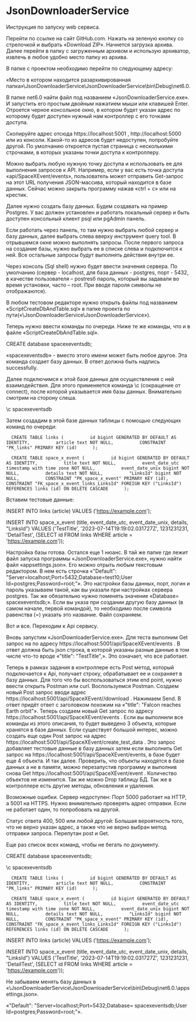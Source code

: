 # JsonDownloaderService

Инструкция по запуску web сервиса. 

Перейти по ссылке на сайт GitHub.com. Нажать на зеленую кнопку со стрелочкой и выбрать «Download ZIP». Начнется загрузка архива. Далее перейти в папку с загруженным архивом и использую архиватор, извлечь в любое удобно место папку из архива. 

В папке с проектом необходимо перейти по следующему адресу:

 «Место в котором находится разархивированная папка»\JsonDownloaderService\JsonDownloaderService\bin\Debug\net6.0.

В папке net6.0 найти файл под названием «JsonDownloaderService.exe». И запустить его простым двойным нажатием мыши или клавишей Enter.
Отроется черное консольное окно, в котором будет указан адрес по которому будет доступен нужный нам контроллер с его точками доступа.

Скопируйте адрес отсюда https://localhost:5001 , http://localhost:5000  или из консоли. Какой-то из адресов будет недоступен, попробуйте другой.  По умолчанию откроется пустая страница с несколькими строчками, в которых указаны точки доступа к контроллеру. 

Можно выбрать любую нужную точку доступа и использовать ее для выполнения запросов к API. Например, если у вас есть точка доступа «api/SpaceXEvent/events», пользователь может отправить Get-запрос на этот URL получения JSON-массива, который находится в базе данных. Сейчас можно закрыть программу нажав «ctrl + c» или на крестик.

Далее нужно создать базу данных. Будем создавать на пример Postgres. У вас должен установлен и работать локальный сервер и быть доступен консольный клиент psql или pgAdmin панель. 

Если работать через панель, то там нужно выбрать любой сервер и базу данных, далее выбрать слева вверху инструмент query tool. В отрывшемся окне можно выполнять запросы.  После первого запроса на создание базы, нужно выбрать ее в списке слева и подключится к ней. Все остальные запросы будут выполнять действия внутри ее.

Через консоль (Sql shell) нужно будет ввести значения сервера. По умолчанию (сервер - localhost, для база данных - postgres, порт - 5432, в качестве пользователя – postresб пароль, который вы задавали во время установки, часто – root. При вводе пароля символы не отображаются).

В любом тестовом редакторе нужно открыть файлы под названием «ScriptCreateDbAndTable.sql» в папке проекта по пути(«\JsonDownloaderService\JsonDownloaderService»).

Теперь нужно ввести команды по очереди. Ниже те же команды, что и в файле «ScriptCreateDbAndTable.sql».

CREATE database spacexeventsdb; 

«spacexeventsdb» - вместо этого имени может быть любое другое. Эта команда создает базу данных. В ответ должна быть надпись successfully.

Далее подключимся к этой базе данных для осуществления с ней взаимодействия. Для этого применяется команда \c (сокращение от connect), после которой указывается имя базы данных. Внимательно смотрим на сторону слеша.

\c spacexeventsdb

Затем создадим в этой базе данных таблицы с помощью следующих команд по очереди:

      CREATE TABLE links (          id bigint GENERATED BY DEFAULT AS IDENTITY,          article text NOT NULL,          CONSTRAINT "PK_links" PRIMARY KEY (id)      );

      CREATE TABLE space_x_event (          id bigint GENERATED BY DEFAULT AS IDENTITY,          title text NOT NULL,          event_date_utc timestamp with time zone NOT NULL,          event_date_unix bigint NOT NULL,          details text NOT NULL,          "LinksId" bigint NOT NULL,          CONSTRAINT "PK_space_x_event" PRIMARY KEY (id),          CONSTRAINT "FK_space_x_event_links_LinksId" FOREIGN KEY ("LinksId") REFERENCES links (id) ON DELETE CASCADE      );

Вставим тестовые данные:

INSERT INTO links (article) VALUES ('https://example.com');

INSERT INTO space_x_event (title, event_date_utc, event_date_unix, details, "LinksId") VALUES ('TestTitle', '2023-07-14T19:19:02.031727Z', 1231231231, 'DetailTest', (SELECT id FROM links WHERE article = 'https://example.com'));

Настройка базы готова.  Остался еще 1 нюанс. В тай же папке где лежит файл запуска программы «JsonDownloaderService.exe», нужно найти файл «appsettings.json». Его можно отрыть любым текстовым редактором. 
В нем есть строчка «"Default": "Server=localhost;Port=5432;Database=test10;User Id=postgres;Password=root;"». Это настройки базы данных, порт, логин и пароль указываем такой, как вы указали при настройках сервера postgres.  Так же обязательно нужно поменять значение «Database= spacexeventsdb;». Если вы указа при создании другую базу данных (в самом начале, первой командой), то необходимо после символа равенства (=) указать это название. Файл сохраняем. 

Вот и все. Переходим к Api сервису. 

Вновь запустим «JsonDownloaderService.exe». Для теста выполним Get запрос на по адресу https://localhost:5001/api/SpaceXEvent/events . В ответ должна быть json строка, в которой указаны разные данные в том числе что-то вроде «"title": "TestTitle",». Это означает, что все работает.

Теперь в рамках задания в контроллере есть Post метод, который подключается к Api, получает строку, обрабатывает ее и сохраняет в базу данных. Для того что бы воспользоваться этим end point, нужно ввести открыть Postman или curl.
Воспользуемся Postman. Создаем новый Post запрос вводи адрес https://localhost:5001/api/SpaceXEvent//download .
Нажимаем Send. В ответ придёт ответ с заголовком похожим на «"title": "Falcon reaches Earth orbit"». Теперь создаем новый Get запрос по адресу https://localhost:5001/api/SpaceXEvent/events .
Если вы выполнили все команды из этого описания, то будет выведено 3 объекта, которые хранятся в базе данных. Если существует большой интерес, можно создать еще один Post запрос на адрес   https://localhost:5001/api/SpaceXEvent/create_test_data .  Это запрос добавляет тестовые данные в базу данных затем если выполнить Get запрос на https://localhost:5001/api/SpaceXEvent/events, в базе будет еще 4 объекта. И так далее. Проверить, что объекты находятся в базе данных а не в памяти, можно перезапустив программу и выполнив снова Get https://localhost:5001/api/SpaceXEvent/event . Количество объектов не изменится. Так же можно Drop таблицу БД. Так же в контроллере есть другие методы, обновления и удаления.

 Возможные ошибки.
Сервер недоступен:
Порт 5000 работает на HTTP, а 5001 на HTTPS. Нужно внимательно проверять адрес отправки.
Если не работает один, то попробовать на другой. 

Статус ответа 400, 500 или любой другой: 
Большая вероятность того, что не верно указан адрес, а также что не верно выбран метод отправки запроса. Перепутан post и Get.


Еще раз список всех команд, чтобы не бегать по документу. 

CREATE database spacexeventsdb; 

\c spacexeventsdb

      CREATE TABLE links (          id bigint GENERATED BY DEFAULT AS IDENTITY,          article text NOT NULL,          CONSTRAINT "PK_links" PRIMARY KEY (id)      );

      CREATE TABLE space_x_event (          id bigint GENERATED BY DEFAULT AS IDENTITY,          title text NOT NULL,          event_date_utc timestamp with time zone NOT NULL,          event_date_unix bigint NOT NULL,          details text NOT NULL,          "LinksId" bigint NOT NULL,          CONSTRAINT "PK_space_x_event" PRIMARY KEY (id),          CONSTRAINT "FK_space_x_event_links_LinksId" FOREIGN KEY ("LinksId") REFERENCES links (id) ON DELETE CASCADE      );

INSERT INTO links (article) VALUES ('https://example.com');

INSERT INTO space_x_event (title, event_date_utc, event_date_unix, details, "LinksId") VALUES ('TestTitle', '2023-07-14T19:19:02.031727Z', 1231231231, 'DetailTest', (SELECT id FROM links WHERE article = 'https://example.com'));


Не забываем менять базу данных в «\JsonDownloaderService\JsonDownloaderService\bin\Debug\net6.0.\appsettings.json».

«"Default": "Server=localhost;Port=5432;Database= spacexeventsdb;User Id=postgres;Password=root;"».
